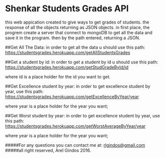 # Shenkar Students Grades API
this web appication created to give ways to get grades of students.
the response of all the objects returning as JSON objects.
in first place, the progrem create a server that connect to mongoDB to get all the data and save it 
in the program.
then by the path entered, returning a JSON.

##Get All The Data:
in order to get all the data u should use this path:
https://studentsgrades.herokuapp.com/getAllStudentsGrades

##Get a student by id:
in order to get a student by id u should use this path:
https://studentsgrades.herokuapp.com/getStudGradeById/id

where id is a place holder for the id you want to get.

##Get Excellence student by year:
in order to get excellence student by year, use this path:
https://studentsgrades.herokuapp.com/getExcellenceByYear/year

where year is a place holder for the year you want;

##Get Worst student by year:
in order to get excellence student by year, use this path:
https://studentsgrades.herokuapp.com/getWorstAverageByYear/year

where year is a place holder for the year you want;

#####For any questions you can contact me at: rlgindos@gmail.com
#####all right reserved, Arel Gindos 2016.